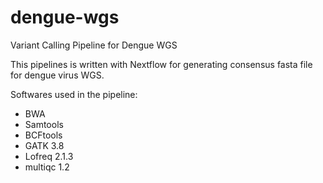 # dengue-wgs
Variant Calling Pipeline for Dengue WGS 

This pipelines is written with Nextflow for generating consensus fasta file for dengue virus WGS.

Softwares used in the pipeline:
- BWA
- Samtools
- BCFtools
- GATK 3.8
- Lofreq 2.1.3
- multiqc 1.2
